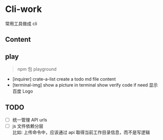 # Cli-work

常用工具做成 cli

## Content

## play

> npm 包 playground

- [inquirer] crate-a-list
  create a todo md file content
- [terminal-img] show a picture in terminal
  show verify code if need
  显示百度 Logo

## TODO

- [ ] 统一管理 API urls
- [ ] js 文件依赖分层  
       比如: 上传命令中，应该通过 api 取得当前工作目录信息，而不是写逻辑
